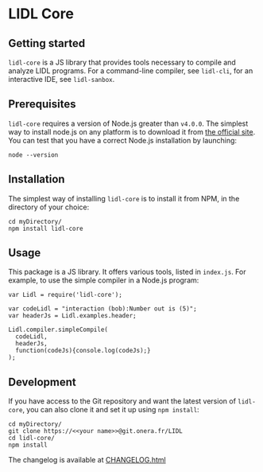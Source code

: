 # LIDL Core

## Getting started

`lidl-core` is a JS library that provides tools necessary to compile and analyze LIDL programs. For a command-line compiler, see
`lidl-cli`, for an interactive IDE, see `lidl-sanbox`.

## Prerequisites

`lidl-core` requires a version of Node.js greater than `v4.0.0`. The simplest way to install node.js on any platform is to download it from [the official site](https://nodejs.org/en/download/stable/). You can test that you have a correct Node.js installation by launching:

    node --version

## Installation

The simplest way of installing `lidl-core` is to install it from NPM, in the directory of your choice:

    cd myDirectory/
    npm install lidl-core

## Usage

This package is a JS library. It offers various tools, listed in `index.js`. For example, to use the simple compiler in a Node.js program:

    var Lidl = require('lidl-core');

    var codeLidl = "interaction (bob):Number out is (5)";
    var headerJs = Lidl.examples.header;

    Lidl.compiler.simpleCompile(
      codeLidl,
      headerJs,
      function(codeJs){console.log(codeJs);}
    );

## Development

If you have access to the Git repository and want the latest version of `lidl-core`, you can also clone it and set it up using `npm install`:

    cd myDirectory/
    git clone https://<<your name>>@git.onera.fr/LIDL
    cd lidl-core/
    npm install

The changelog is available at [CHANGELOG.html](CHANGELOG.html)
